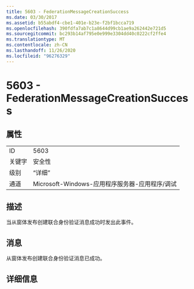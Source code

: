 ```yaml
---
title: 5603 - FederationMessageCreationSuccess
ms.date: 03/30/2017
ms.assetid: b55abdf4-cbe1-401e-b23e-f2bf1bcca719
ms.openlocfilehash: 390fdfa7ab7c1a8644d99cb1ae9a262442e721d5
ms.sourcegitcommit: bc293b14af795e0e999e3304dd40c0222cf2ffe4
ms.translationtype: MT
ms.contentlocale: zh-CN
ms.lasthandoff: 11/26/2020
ms.locfileid: "96276329"
---
```

# <a name="5603---federationmessagecreationsuccess"></a>5603 - FederationMessageCreationSuccess

## <a name="properties"></a>属性  
  
|||  
|-|-|  
|ID|5603|  
|关键字|安全性|  
|级别|“详细”|  
|通道|Microsoft-Windows-应用程序服务器-应用程序/调试|  
  
## <a name="description"></a>描述  

 当从窗体发布创建联合身份验证消息成功时发出此事件。  
  
## <a name="message"></a>消息  

 从窗体发布创建联合身份验证消息已成功。  
  
## <a name="details"></a>详细信息
